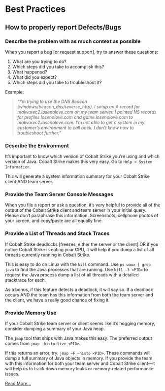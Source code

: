 # Best Practices

## How to properly report Defects/Bugs

### Describe the problem with as much context as possible

When you report a bug [or request support], try to answer these questions:

1. What are you trying to do?
2. Which steps did you take to accomplish this?
3. What happened?
4. What did you expect?
5. Which steps did you take to troubleshoot it?

Example:

>_“I’m trying to use the DNS Beacon (windows/beacon_dns/reverse_http). I setup an A record for malwarec2.losenolove.com on my team server. I pointed NS records for profiles.losenolove.com and game.losenolove.com to malwarec2.losenolove.com. I’m not able to get a system in my customer’s environment to call back. I don’t know how to troubleshoot further.”_

### Describe the Environment

It’s important to know which version of Cobalt Strike you’re using and which version of Java. Cobalt Strike makes this very easy. Go to ```Help > System Information```. 

This will generate a system information summary for your Cobalt Strike client AND team server.

### Provide the Team Server Console Messages

When you file a report or ask a question, it’s very helpful to provide all of the output of the Cobalt Strike client and team server in your initial query. Please don’t paraphrase this information. Screenshots, cellphone photos of your screen, and copy/paste are all equally fine.

### Provide a List of Threads and Stack Traces

If Cobalt Strike deadlocks [freezes, either the server or the client] OR if you notice Cobalt Strike is eating your CPU, it will help if you dump a list of all threads currently running in Cobalt Strike. 

This is easy to do on Linux with the ```kill``` command. Use ```ps waux | grep java``` to find the Java processes that are running. Use ```kill -3 <PID>``` to request the Java process dump a list of all threads with a detailed stacktrace for each. 

As a bonus, if this feature detects a deadlock, it will say so. If a deadlock occurs AND the team has this information from both the team server and the client, we have a really good chance of fixing it.

### Provide Memory Use

If your Cobalt Strike team server or client seems like it’s hogging memory, consider dumping a summary of your Java heap. 

The ```jmap``` tool that ships with Java makes this easy. The preferred output comes from ```jmap –histo:live <PID>```. 

If this returns an error, try: ```jmap –F –histo <PID>```. These commands will dump a full summary of Java objects in memory. If you provide the team with this information for both your team server and Cobalt Strike client—it will help us to track down memory leaks or memory-related performance issues.

[Read More...](https://www.cobaltstrike.com/blog/a-quick-guide-to-bug-reports)